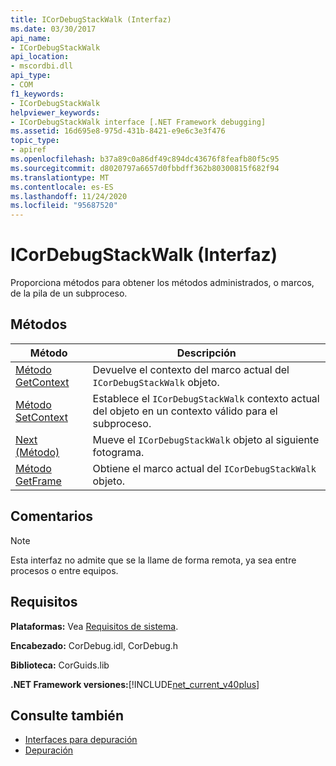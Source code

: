 ```yaml
---
title: ICorDebugStackWalk (Interfaz)
ms.date: 03/30/2017
api_name:
- ICorDebugStackWalk
api_location:
- mscordbi.dll
api_type:
- COM
f1_keywords:
- ICorDebugStackWalk
helpviewer_keywords:
- ICorDebugStackWalk interface [.NET Framework debugging]
ms.assetid: 16d695e8-975d-431b-8421-e9e6c3e3f476
topic_type:
- apiref
ms.openlocfilehash: b37a89c0a86df49c894dc43676f8feafb80f5c95
ms.sourcegitcommit: d8020797a6657d0fbbdff362b80300815f682f94
ms.translationtype: MT
ms.contentlocale: es-ES
ms.lasthandoff: 11/24/2020
ms.locfileid: "95687520"
---
```

# <a name="icordebugstackwalk-interface"></a>ICorDebugStackWalk (Interfaz)

Proporciona métodos para obtener los métodos administrados, o marcos, de la pila de un subproceso.  
  
## <a name="methods"></a>Métodos  
  
|Método|Descripción|  
|------------|-----------------|  
|[Método GetContext](icordebugstackwalk-getcontext-method.md)|Devuelve el contexto del marco actual del `ICorDebugStackWalk` objeto.|  
|[Método SetContext](icordebugstackwalk-setcontext-method.md)|Establece el `ICorDebugStackWalk` contexto actual del objeto en un contexto válido para el subproceso.|  
|[Next (Método)](icordebugstackwalk-next-method.md)|Mueve el `ICorDebugStackWalk` objeto al siguiente fotograma.|  
|[Método GetFrame](icordebugstackwalk-getframe-method.md)|Obtiene el marco actual del `ICorDebugStackWalk` objeto.|  
  
## <a name="remarks"></a>Comentarios  
  
> [!NOTE]
> Esta interfaz no admite que se la llame de forma remota, ya sea entre procesos o entre equipos.  
  
## <a name="requirements"></a>Requisitos  

 **Plataformas:** Vea [Requisitos de sistema](../../get-started/system-requirements.md).  
  
 **Encabezado:** CorDebug.idl, CorDebug.h  
  
 **Biblioteca:** CorGuids.lib  
  
 **.NET Framework versiones:**[!INCLUDE[net_current_v40plus](../../../../includes/net-current-v40plus-md.md)]  
  
## <a name="see-also"></a>Consulte también

- [Interfaces para depuración](debugging-interfaces.md)
- [Depuración](index.md)
